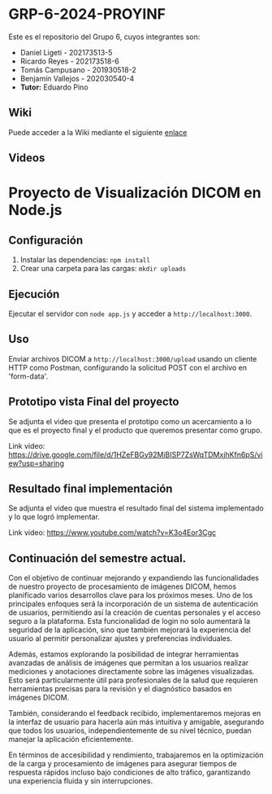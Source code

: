# GRP-6-2024-PROYINF
Este es el repositorio del Grupo 6, cuyos integrantes son:

* Daniel Ligeti - 202173513-5
* Ricardo Reyes - 202173518-6 
* Tomás Campusano - 201930518-2
* Benjamin Vallejos - 202030540-4
* **Tutor:** Eduardo Pino

## Wiki

Puede acceder a la Wiki mediante el siguiente [enlace](https://github.com/R1cky09/GRP-6-2024-PROYINF/wiki)

## Videos


# Proyecto de Visualización DICOM en Node.js

## Configuración

1. Instalar las dependencias: `npm install`
2. Crear una carpeta para las cargas: `mkdir uploads`

## Ejecución

Ejecutar el servidor con `node app.js` y acceder a `http://localhost:3000`.

## Uso

Enviar archivos DICOM a `http://localhost:3000/upload` usando un cliente HTTP como Postman, configurando la solicitud POST con el archivo en 'form-data'.

## Prototipo vista Final del proyecto

Se adjunta el video que presenta el prototipo como un acercamiento a lo que es el proyecto final y el producto que queremos presentar como grupo.

Link video: https://drive.google.com/file/d/1HZeFBGy92MiBISP7ZsWqTDMxjhKfn6pS/view?usp=sharing

## Resultado final implementación

Se adjunta el video que muestra el resultado final del sistema implementado y lo que logró implementar.

Link video: https://www.youtube.com/watch?v=K3o4Eor3Cgc

## Continuación del semestre actual.

Con el objetivo de continuar mejorando y expandiendo las funcionalidades de nuestro proyecto de procesamiento de imágenes DICOM, hemos planificado varios desarrollos clave para los próximos meses. Uno de los principales enfoques será la incorporación de un sistema de autenticación de usuarios, permitiendo así la creación de cuentas personales y el acceso seguro a la plataforma. Esta funcionalidad de login no solo aumentará la seguridad de la aplicación, sino que también mejorará la experiencia del usuario al permitir personalizar ajustes y preferencias individuales.

Además, estamos explorando la posibilidad de integrar herramientas avanzadas de análisis de imágenes que permitan a los usuarios realizar mediciones y anotaciones directamente sobre las imágenes visualizadas. Esto será particularmente útil para profesionales de la salud que requieren herramientas precisas para la revisión y el diagnóstico basados en imágenes DICOM.

También, considerando el feedback recibido, implementaremos mejoras en la interfaz de usuario para hacerla aún más intuitiva y amigable, asegurando que todos los usuarios, independientemente de su nivel técnico, puedan manejar la aplicación eficientemente.

En términos de accesibilidad y rendimiento, trabajaremos en la optimización de la carga y procesamiento de imágenes para asegurar tiempos de respuesta rápidos incluso bajo condiciones de alto tráfico, garantizando una experiencia fluida y sin interrupciones.
